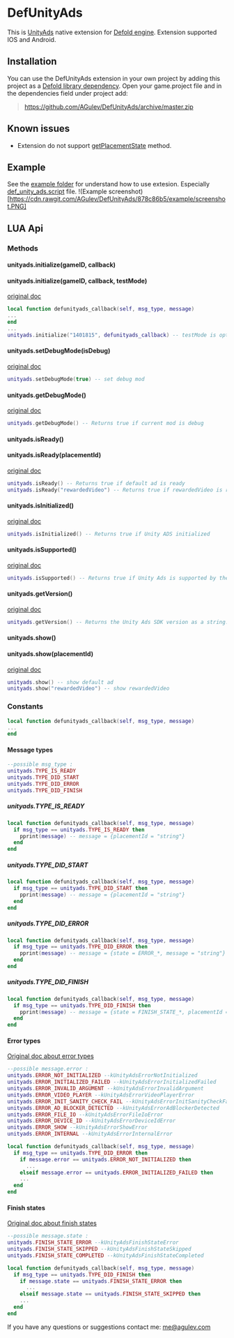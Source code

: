 # DefUnityAds

This is [UnityAds](https://unity3d.com/ru/services/ads) native extension for [Defold engine](http://www.defold.com).
Extension supported IOS and Android.

## Installation

You can use the DefUnityAds extension in your own project by adding this project as a [Defold library dependency](http://www.defold.com/manuals/libraries/).
Open your game.project file and in the dependencies field under project add:

>https://github.com/AGulev/DefUnityAds/archive/master.zip

## Known issues

- Extension do not support [getPlacementState](https://github.com/Unity-Technologies/unity-ads-ios/wiki/sdk_ios_api_reference#getplacementstate) method.

## Example

See the [example folder](https://github.com/AGulev/DefUnityAds/tree/master/Example) for understand how to use extesion. Especially [def_unity_ads.script](https://github.com/AGulev/DefUnityAds/blob/master/Example/def_unity_ads.script) file.
!(Example screenshot)[https://cdn.rawgit.com/AGulev/DefUnityAds/878c86b5/example/screenshot.PNG]


## LUA Api
### Methods
#### unityads.initialize(gameID, callback)
#### unityads.initialize(gameID, callback, testMode)
[original doc](https://github.com/Unity-Technologies/unity-ads-ios/wiki/sdk_ios_api_reference#initialize)
```lua
local function defunityads_callback(self, msg_type, message)
...
end
...
unityads.initialize("1401815", defunityads_callback) -- testMode is optional parameter
```

#### unityads.setDebugMode(isDebug)
[original doc](https://github.com/Unity-Technologies/unity-ads-ios/wiki/sdk_ios_api_reference#setdebugmode)
```lua
unityads.setDebugMode(true) -- set debug mod
```

#### unityads.getDebugMode()
[original doc](https://github.com/Unity-Technologies/unity-ads-ios/wiki/sdk_ios_api_reference#getdebugmode)
```lua
unityads.getDebugMode() -- Returns true if current mod is debug
```

#### unityads.isReady()
#### unityads.isReady(placementId)
[original doc](https://github.com/Unity-Technologies/unity-ads-ios/wiki/sdk_ios_api_reference#isready)
```lua
unityads.isReady() -- Returns true if default ad is ready
unityads.isReady("rewardedVideo") -- Returns true if rewardedVideo is ready
```

#### unityads.isInitialized()
[original doc](https://github.com/Unity-Technologies/unity-ads-ios/wiki/sdk_ios_api_reference#isinitialized)
```lua
unityads.isInitialized() -- Returns true if Unity ADS initialized
```

#### unityads.isSupported()
[original doc](https://github.com/Unity-Technologies/unity-ads-ios/wiki/sdk_ios_api_reference#issupported)
```lua
unityads.isSupported() -- Returns true if Unity Ads is supported by the current device
```

#### unityads.getVersion()
[original doc](https://github.com/Unity-Technologies/unity-ads-ios/wiki/sdk_ios_api_reference#getversion)
```lua
unityads.getVersion() -- Returns the Unity Ads SDK version as a string.
```

#### unityads.show()
#### unityads.show(placementId)
[original doc](https://github.com/Unity-Technologies/unity-ads-ios/wiki/sdk_ios_api_reference#show)
```lua
unityads.show() -- show default ad
unityads.show("rewardedVideo") -- show rewardedVideo
```

### Constants
```lua
local function defunityads_callback(self, msg_type, message)
...
end
```
#### Message types
```lua
--possible msg_type :
unityads.TYPE_IS_READY
unityads.TYPE_DID_START
unityads.TYPE_DID_ERROR
unityads.TYPE_DID_FINISH
```
##### unityads.TYPE_IS_READY
```lua
local function defunityads_callback(self, msg_type, message)
  if msg_type == unityads.TYPE_IS_READY then
    pprint(message) -- message = {placementId = "string"}
  end
end
```
##### unityads.TYPE_DID_START
```lua
local function defunityads_callback(self, msg_type, message)
  if msg_type == unityads.TYPE_DID_START then
    pprint(message) -- message = {placementId = "string"}
  end
end
```
##### unityads.TYPE_DID_ERROR
```lua
local function defunityads_callback(self, msg_type, message)
  if msg_type == unityads.TYPE_DID_ERROR then
    pprint(message) -- message = {state = ERROR_*, message = "string"}
  end
end
```
##### unityads.TYPE_DID_FINISH
```lua
local function defunityads_callback(self, msg_type, message)
  if msg_type == unityads.TYPE_DID_FINISH then
    pprint(message) -- message = {state = FINISH_STATE_*, placementId = "string"}
  end
end
```
#### Error types
[Original doc about error types](https://github.com/Unity-Technologies/unity-ads-ios/wiki/sdk_ios_api_errors)
```lua
--possible message.error :
unityads.ERROR_NOT_INITIALIZED --kUnityAdsErrorNotInitialized
unityads.ERROR_INITIALIZED_FAILED --kUnityAdsErrorInitializedFailed
unityads.ERROR_INVALID_ARGUMENT --kUnityAdsErrorInvalidArgument
unityads.ERROR_VIDEO_PLAYER --kUnityAdsErrorVideoPlayerError
unityads.ERROR_INIT_SANITY_CHECK_FAIL --kUnityAdsErrorInitSanityCheckFail
unityads.ERROR_AD_BLOCKER_DETECTED --kUnityAdsErrorAdBlockerDetected
unityads.ERROR_FILE_IO --kUnityAdsErrorFileIoError
unityads.ERROR_DEVICE_ID --kUnityAdsErrorDeviceIdError
unityads.ERROR_SHOW --kUnityAdsErrorShowError
unityads.ERROR_INTERNAL --kUnityAdsErrorInternalError
```
```lua
local function defunityads_callback(self, msg_type, message)
  if msg_type == unityads.TYPE_DID_ERROR then
    if message.error == unityads.ERROR_NOT_INITIALIZED then
      ...
    elseif message.error == unityads.ERROR_INITIALIZED_FAILED then
    ...
  end
end
```
#### Finish states
[Original doc about finish states](https://github.com/Unity-Technologies/unity-ads-ios/wiki/sdk_ios_api_finishstates)
```lua
--possible message.state :
unityads.FINISH_STATE_ERROR --kUnityAdsFinishStateError
unityads.FINISH_STATE_SKIPPED --kUnityAdsFinishStateSkipped
unityads.FINISH_STATE_COMPLETED --kUnityAdsFinishStateCompleted
```
```lua
local function defunityads_callback(self, msg_type, message)
  if msg_type == unityads.TYPE_DID_FINISH then
    if message.state == unityads.FINISH_STATE_ERROR then
      ...
    elseif message.state == unityads.FINISH_STATE_SKIPPED then
    ...
  end
end
```

If you have any questions or suggestions contact me: me@agulev.com
